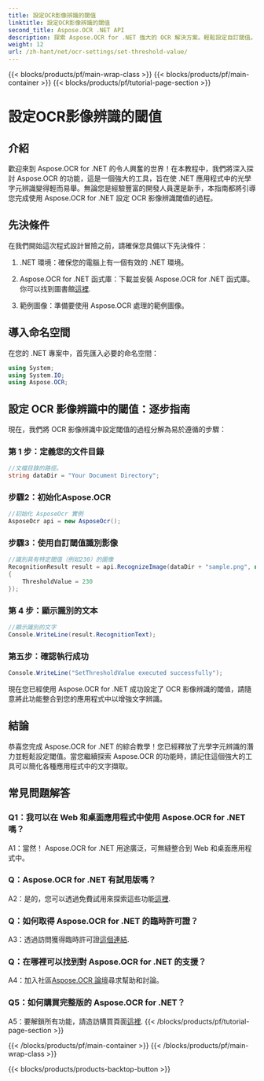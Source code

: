 ```yaml
---
title: 設定OCR影像辨識的閾值
linktitle: 設定OCR影像辨識的閾值
second_title: Aspose.OCR .NET API
description: 探索 Aspose.OCR for .NET 強大的 OCR 解決方案。輕鬆設定自訂閾值。增強應用程式中的文字辨識。
weight: 12
url: /zh-hant/net/ocr-settings/set-threshold-value/
---
```


{{< blocks/products/pf/main-wrap-class >}}
{{< blocks/products/pf/main-container >}}
{{< blocks/products/pf/tutorial-page-section >}}

# 設定OCR影像辨識的閾值

## 介紹

歡迎來到 Aspose.OCR for .NET 的令人興奮的世界！在本教程中，我們將深入探討 Aspose.OCR 的功能，這是一個強大的工具，旨在使 .NET 應用程式中的光學字元辨識變得輕而易舉。無論您是經驗豐富的開發人員還是新手，本指南都將引導您完成使用 Aspose.OCR for .NET 設定 OCR 影像辨識閾值的過程。

## 先決條件

在我們開始這次程式設計冒險之前，請確保您具備以下先決條件：

1. .NET 環境：確保您的電腦上有一個有效的 .NET 環境。

2.  Aspose.OCR for .NET 函式庫：下載並安裝 Aspose.OCR for .NET 函式庫。你可以找到圖書館[這裡](https://releases.aspose.com/ocr/net/).

3. 範例圖像：準備要使用 Aspose.OCR 處理的範例圖像。

## 導入命名空間

在您的 .NET 專案中，首先匯入必要的命名空間：

```csharp
using System;
using System.IO;
using Aspose.OCR;
```

## 設定 OCR 影像辨識中的閾值：逐步指南

現在，我們將 OCR 影像辨識中設定閾值的過程分解為易於遵循的步驟：

### 第 1 步：定義您的文件目錄

```csharp
//文檔目錄的路徑。
string dataDir = "Your Document Directory";
```

### 步驟2：初始化Aspose.OCR

```csharp
//初始化 AsposeOcr 實例
AsposeOcr api = new AsposeOcr();
```

### 步驟3：使用自訂閾值識別影像

```csharp
//識別具有特定閾值（例如230）的圖像
RecognitionResult result = api.RecognizeImage(dataDir + "sample.png", new RecognitionSettings
{
    ThresholdValue = 230
});
```

### 第 4 步：顯示識別的文本

```csharp
//顯示識別的文字
Console.WriteLine(result.RecognitionText);
```

### 第五步：確認執行成功

```csharp
Console.WriteLine("SetThresholdValue executed successfully");
```

現在您已經使用 Aspose.OCR for .NET 成功設定了 OCR 影像辨識的閾值，請隨意將此功能整合到您的應用程式中以增強文字辨識。

## 結論

恭喜您完成 Aspose.OCR for .NET 的綜合教學！您已經釋放了光學字元辨識的潛力並輕鬆設定閾值。當您繼續探索 Aspose.OCR 的功能時，請記住這個強大的工具可以簡化各種應用程式中的文字擷取。

## 常見問題解答

### Q1：我可以在 Web 和桌面應用程式中使用 Aspose.OCR for .NET 嗎？

A1：當然！ Aspose.OCR for .NET 用途廣泛，可無縫整合到 Web 和桌面應用程式中。

### Q：Aspose.OCR for .NET 有試用版嗎？

 A2：是的，您可以透過免費試用來探索這些功能[這裡](https://releases.aspose.com/).

### Q：如何取得 Aspose.OCR for .NET 的臨時許可證？

 A3：透過訪問獲得臨時許可證[這個連結](https://purchase.aspose.com/temporary-license/).

### Q：在哪裡可以找到對 Aspose.OCR for .NET 的支援？

 A4：加入社區[Aspose.OCR 論壇](https://forum.aspose.com/c/ocr/16)尋求幫助和討論。

### Q5：如何購買完整版的 Aspose.OCR for .NET？

 A5：要解鎖所有功能，請造訪購買頁面[這裡](https://purchase.aspose.com/buy).
{{< /blocks/products/pf/tutorial-page-section >}}

{{< /blocks/products/pf/main-container >}}
{{< /blocks/products/pf/main-wrap-class >}}

{{< blocks/products/products-backtop-button >}}
